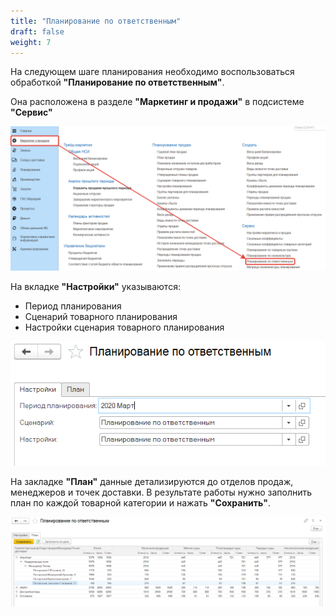 ```yaml
---
title: "Планирование по ответственным"
draft: false
weight: 7
---
```


На следующем шаге планирования необходимо воспользоваться обработкой **"Планирование по ответственным"**.

Она расположена в разделе **"Маркетинг и продажи"** в подсистеме **"Сервис"**

[![1][1]][1]

На вкладке **"Настройки"** указываются:

- Период планирования
- Сценарий товарного планирования
- Настройки сценария товарного планирования

[![2][2]][2]

На закладке **"План"** данные детализируются до отделов продаж, менеджеров и точек доставки. В результате работы нужно заполнить план по каждой товарной категории и нажать **"Сохранить"**.

[![3][3]][3]

[1]: 1.png
[2]: 2.png
[3]: 3.png
